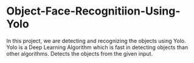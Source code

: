# Object-Face-Recognitiion-Using-Yolo

In this project, we are detecting and recognizing the objects using Yolo. Yolo is a Deep Learning Algorithm which is fast in detecting objects than other algorithms. Detects the objects from the given input.
